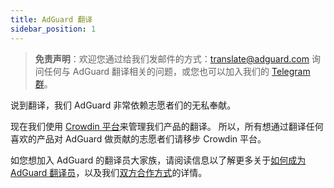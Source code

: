 ```yaml
---
title: AdGuard 翻译
sidebar_position: 1
---
```


> **免责声明**：欢迎您通过给我们发邮件的方式：[translate@adguard.com](mailto:translate@adguard.com) 询问任何与 AdGuard 翻译相关的问题，或您也可以加入我们的 [Telegram 群](https://t.me/joinchat/UVYTLcHbr8JmOGIy)。

说到翻译，我们 AdGuard 非常依赖志愿者们的无私奉献。

现在我们使用 [Crowdin 平台](https://crowdin.com/)来管理我们产品的翻译。 所以，所有想通过翻译任何喜欢的产品对 AdGuard 做贡献的志愿者们请移步 Crowdin 平台。

如您想加入 AdGuard 的翻译员大家族，请阅读信息以了解更多关于[如何成为 AdGuard 翻译员](./become-translator)，以及我们[双方合作方式](./rewards)的详情。